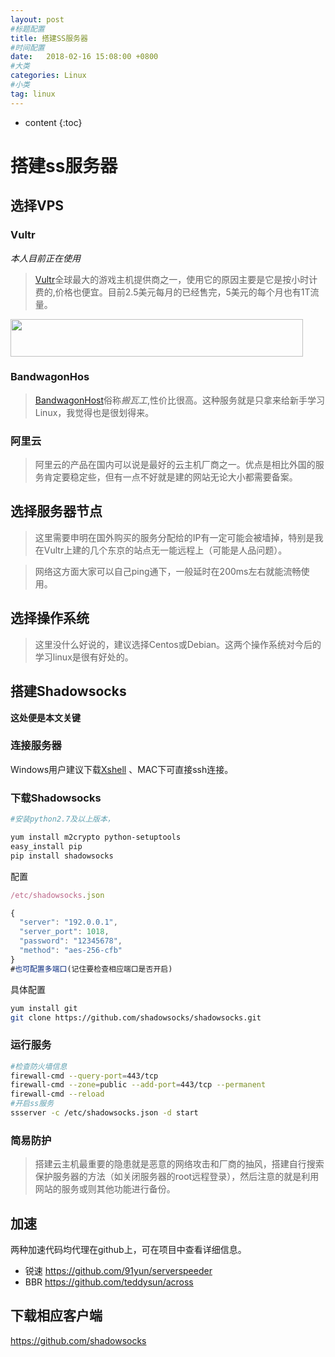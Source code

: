 ```yaml
---
layout: post
#标题配置
title: 搭建SS服务器
#时间配置
date:   2018-02-16 15:08:00 +0800
#大类
categories: Linux
#小类
tag: linux
---
```

* content
{:toc}


# 搭建ss服务器
## 选择VPS
### Vultr
*本人目前正在使用*
> [Vultr](https://www.vultr.com/?ref=7333360)全球最大的游戏主机提供商之一，使用它的原因主要是它是按小时计费的,价格也便宜。目前2.5美元每月的已经售完，5美元的每个月也有1T流量。

<a href="https://www.vultr.com/?ref=7333360"><img src="https://www.vultr.com/media/banner_2.png" width="468" height="60"></a>

### BandwagonHos
> [BandwagonHost](http://bwg.yiqimaila.com/bwg/buy.html)俗称*搬瓦工*,性价比很高。这种服务就是只拿来给新手学习Linux，我觉得也是很划得来。

### 阿里云
> 阿里云的产品在国内可以说是最好的云主机厂商之一。优点是相比外国的服务肯定要稳定些，但有一点不好就是建的网站无论大小都需要备案。

## 选择服务器节点
> 这里需要申明在国外购买的服务分配给的IP有一定可能会被墙掉，特别是我在Vultr上建的几个东京的站点无一能远程上（可能是人品问题）。

> 网络这方面大家可以自己ping通下，一般延时在200ms左右就能流畅使用。

## 选择操作系统
> 这里没什么好说的，建议选择Centos或Debian。这两个操作系统对今后的学习linux是很有好处的。

## 搭建Shadowsocks
**这处便是本文关键**
### 连接服务器
Windows用户建议下载[Xshell](https://www.netsarang.com/download/main.html)
、MAC下可直接ssh连接。
### 下载Shadowsocks

```bash
#安装python2.7及以上版本，

yum install m2crypto python-setuptools
easy_install pip
pip install shadowsocks
```
配置
```js
/etc/shadowsocks.json

{
  "server": "192.0.0.1",
  "server_port": 1018,
  "password": "12345678",
  "method": "aes-256-cfb"
}
#也可配置多端口(记住要检查相应端口是否开启)
```
具体配置
```sh
yum install git 
git clone https://github.com/shadowsocks/shadowsocks.git
```
### 运行服务
```bash
#检查防火墙信息
firewall-cmd --query-port=443/tcp 
firewall-cmd --zone=public --add-port=443/tcp --permanent 
firewall-cmd --reload
#开启ss服务
ssserver -c /etc/shadowsocks.json -d start
```
### 简易防护
> 搭建云主机最重要的隐患就是恶意的网络攻击和厂商的抽风，搭建自行搜索保护服务器的方法（如关闭服务器的root远程登录），然后注意的就是利用网站的服务或则其他功能进行备份。

## 加速
两种加速代码均代理在github上，可在项目中查看详细信息。
* 锐速
https://github.com/91yun/serverspeeder
* BBR
https://github.com/teddysun/across

## 下载相应客户端
https://github.com/shadowsocks
